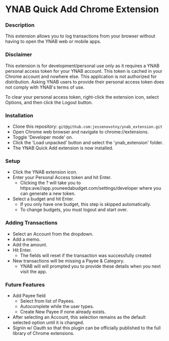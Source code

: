 # YNAB Quick Add Chrome Extension

### Description
This extension allows you to log transactions from your browser without having to open the YNAB web or mobile apps.

### Disclaimer
This extension is for development/personal use only as it requires a YNAB personal access token for your YNAB account. This token is cached in your Chrome account and nowhere else. This application is not authorized for distribution. Asking YNAB users to provide their personal access token does not comply with YNAB's terms of use.

To clear your personal access token, right-click the extension icon, select Options, and then click the Logout button.

### Installation
* Clone this repository: `git@github.com:jessenovotny/ynab_extension.git`
* Open Chrome web browser and navigate to chrome://extensions.
* Toggle 'Developer mode' on.
* Click the 'Load unpacked' button and select the 'ynab_extension' folder.
* The YNAB Quick Add extension is now installed.

### Setup
* Click the YNAB extension icon.
* Enter your Personal Access token and hit Enter.
  - Clicking the ? will take you to https:ave//app.youneedabudget.com/settings/developer where you can generate a new token.
* Select a budget and hit Enter.
  - If you only have one budget, this step is skipped automatically.
  - To change budgets, you must logout and start over.

### Adding Transactions
* Select an Account from the dropdown.
* Add a memo.
* Add the amount.
* Hit Enter.
  - The fields will reset if the transaction was successfully created
* New transactions will be missing a Payee & Category. 
  - YNAB will will prompted you to provide these details when you next visit the app.


### Future Features
* Add Payee field
  - Select from list of Payees. 
  - Autocomplete while the user types. 
  - Create New Payee if none already exists.
* After selecting an Account, this selection remains as the default selected option until it is changed.
* Signin w/ Oauth so that this plugin can be officially published to the full library of Chrome extensions.
